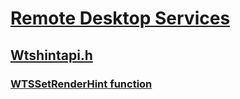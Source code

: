 # [Remote Desktop Services](../_termserv/index.md)
## [Wtshintapi.h](index.md)
### [WTSSetRenderHint function](../wtshintapi/nf-wtshintapi-wtssetrenderhint.md)
